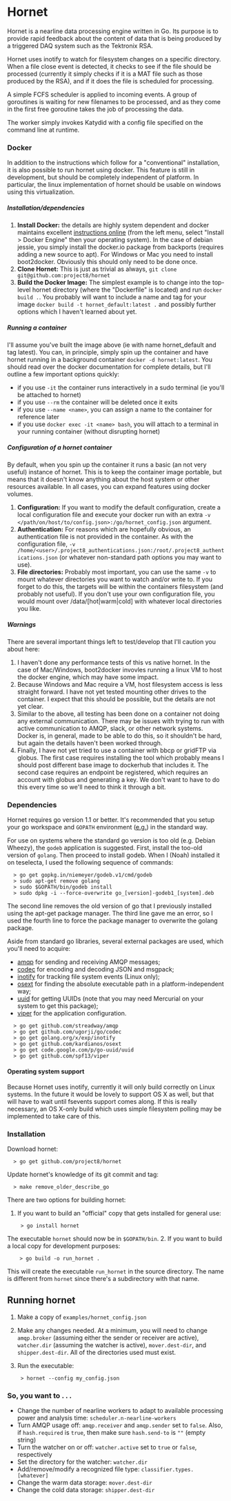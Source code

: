 # Hornet

Hornet is a nearline data processing engine written in Go.  Its purpose
is to provide rapid feedback about the content of data that is being produced
by a triggered DAQ system such as the Tektronix RSA.  

Hornet uses inotify to watch for filesystem changes on a specific directory.
When a file close event is detected, it checks to see if the file should be
processed (currently it simply checks if it is a MAT file such as those produced
by the RSA), and if it does the file is scheduled for processing.  

A simple FCFS scheduler is applied to incoming events.  A group of
goroutines is waiting for new filenames to be processed, and as they come in the
first free goroutine takes the job of processing the data.  

The worker simply invokes Katydid with a config file specified on the command
line at runtime.  

### Docker
In addition to the instructions which follow for a "conventional" installation, it is also possible to run hornet using docker.
This feature is still in development, but should be completely independent of platform.
In particular, the linux implementation of hornet should be usable on windows using this virtualization.

##### Installation/dependencies
1. **Install Docker:** the details are highly system dependent and docker maintains excellent [instructions online](http://docs.docker.com/) (from the left menu, select "Install > Docker Engine" then your operating system). In the case of debian jessie, you simply install the docker.io package from backports (requires adding a new source to apt). For Windows or Mac you need to install boot2docker. Obviously this should only need to be done once.
2. **Clone Hornet:** This is just as trivial as always, ``git clone git@github.com:project8/hornet``
3. **Build the Docker Image:** The simplest example is to change into the top-level hornet directory (where the "Dockerfile" is located) and run ``docker build .``. You probably will want to include a name and tag for your image ``docker build -t hornet_default:latest .`` and possibly further options which I haven't learned about yet.

##### Running a container
I'll assume you've built the image above (ie with name hornet_default and tag latest).
You can, in principle, simply spin up the container and have hornet running in a background container ``docker -d hornet:latest``.
You should read over the docker documentation for complete details, but I'll outline a few important options quickly:
- if you use ``-it`` the container runs interactively in a sudo terminal (ie you'll be attached to hornet)
- if you use ``--rm`` the container will be deleted once it exits
- if you use ``--name <name>``, you can assign a name to the container for reference later
- if you use ``docker exec -it <name> bash``, you will attach to a terminal in your running container (without disrupting hornet)

##### Configuration of a hornet container
By default, when you spin up the container it runs a basic (an not very useful) instance of hornet.
This is to keep the container image portable, but means that it doesn't know anything about the host system or other resources available.
In all cases, you can expand features using docker volumes.
1. **Configuration:** If you want to modify the default configuration, create a local configuration file and execute your docker run with an extra ``-v </path/on/host/to/config.json>:/go/hornet_config.json`` argument.
2. **Authentication:** For reasons which are hopefully obvious, an authentication file is not provided in the container. As with the configuration file, ``-v /home/<user>/.project8_authentications.json:/root/.project8_authentications.json`` (or whatever non-standard path options you may want to use).
3. **File directories:** Probably most important, you can use the same ``-v`` to mount whatever directories you want to watch and/or write to. If you forget to do this, the targets will be within the containers filesystem (and probably not useful). If you don't use your own configuration file, you would mount over /data/[hot|warm|cold] with whatever local directories you like.

##### Warnings
There are several important things left to test/develop that I'll caution you about here:
1. I haven't done any performance tests of this vs native hornet. In the case of Mac/Windows, boot2docker invovles running a linux VM to host the docker engine, which may have some impact.
2. Because Windows and Mac require a VM, host filesystem access is less straight forward. I have not yet tested mounting other drives to the container. I expect that this should be possible, but the details are not yet clear.
3. Similar to the above, all testing has been done on a container not doing any external communication. There may be issues with trying to run with active communication to AMQP, slack, or other network systems. Docker is, in general, made to be able to do this, so it shouldn't be hard, but again the details haven't been worked through.
4. Finally, I have not yet tried to use a container with bbcp or gridFTP via globus. The first case requires installing the tool which probably means I should post different base image to dockerhub that includes it. The second case requires an endpoint be registered, which requires an account with globus and generating a key. We don't want to have to do this every time so we'll need to think it through a bit.

### Dependencies
Hornet requires go version 1.1 or better.  It's recommended that you setup your  go workspace and `GOPATH` environment ([e.g.](http://golang.org/doc/code.html#Workspaces)) in the standard way.

For use on systems where the standard go version is too old (e.g. Debian Wheezy), 
the `godeb` application is suggested.  First, install the too-old version of `golang`.
Then proceed to install godeb.  When I (Noah) installed it on teselecta, I used the following sequence of commands:
```
  > go get gopkg.in/niemeyer/godeb.v1/cmd/godeb
  > sudo apt-get remove golang
  > sudo $GOPATH/bin/godeb install
  > sudo dpkg -i --force-overwrite go_[version]-godeb1_[system].deb
```
The second line removes the old version of go that I previously installed using the apt-get package manager.
The third line gave me an error, so I used the fourth line to force the package manager to overwrite 
the golang package.

Aside from standard go libraries, several external packages are used, which you'll need to acquire:
* [amqp](https://github.com/streadway/amqp) for sending and receiving AMQP messages;
* [codec](https://github.com/ugorji/go/codec) for encoding and decoding JSON and msgpack;
* [inotify](https://golang.org/x/exp/inotify) for tracking file system events (Linux only);
* [osext](https://github.com/kardianos/osext) for finding the absolute executable path in a platform-independent way;
* [uuid](https://code.google.com/p/go-uuid/uuid) for getting UUIDs (note that you may need Mercurial on your system to get this package);
* [viper](https://github.com/spf13/viper) for the application configuration.
```
  > go get github.com/streadway/amqp
  > go get github.com/ugorji/go/codec
  > go get golang.org/x/exp/inotify
  > go get github.com/kardianos/osext
  > go get code.google.com/p/go-uuid/uuid
  > go get github.com/spf13/viper
```

#### Operating system support
Because Hornet uses inotify, currently it will only build correctly on Linux
systems.  In the future it would be lovely to support OS X as well, but that will
have to wait until fsevents support comes along.  If this is really necessary,
an OS X-only build which uses simple filesystem polling may be implemented to take
care of this.


### Installation
Download hornet:
```
  > go get github.com/project8/hornet
```

Update hornet's knowledge of its git commit and tag:
```
  > make remove_older_describe_go
```

There are two options for building hornet:

1. If you want to build an "official" copy that gets installed for general use:

        > go install hornet

 The executable `hornet` should now be in `$GOPATH/bin`.
2. If you want to build a local copy for development purposes:

        > go build -o run_hornet .

 This will create the executable `run_hornet` in the source directory. The name is different from `hornet` since there's a subdirectory with that name.


## Running hornet
1. Make a copy of `examples/hornet_config.json`
2. Make any changes needed.  At a minimum, you will need to change `amqp.broker` (assuming either the sender or receiver are active), `watcher.dir` (assuming the watcher is active), `mover.dest-dir`, and `shipper.dest-dir`.  All of the directories used must exist.
3. Run the executable:

        > hornet --config my_config.json

### So, you want to . . .
* Change the number of nearline workers to adapt to available processing power and analysis time: `scheduler.n-nearline-workers`
* Turn AMQP usage off: `amqp.receiver` and `amqp.sender` set to `false`.  Also, if `hash.required` is `true`, then make sure `hash.send-to` is `""` (empty string)
* Turn the watcher on or off: `watcher.active` set to `true` or `false`, respectively
* Set the directory for the watcher: `watcher.dir`
* Add/remove/modify a recognized file type: `classifier.types.[whatever]`
* Change the warm data storage: `mover.dest-dir`
* Change the cold data storage: `shipper.dest-dir`

